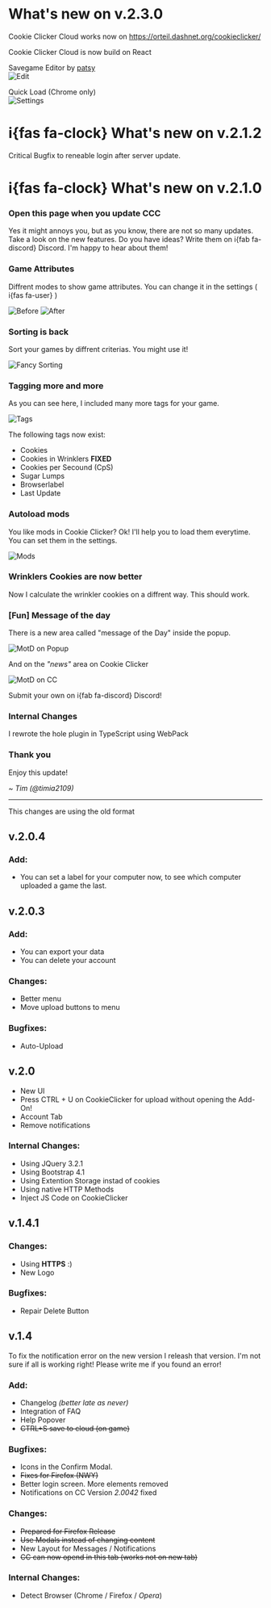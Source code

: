 # What's new on v.2.3.0
Cookie Clicker Cloud works now on https://orteil.dashnet.org/cookieclicker/   

Cookie Clicker Cloud is now build on React   

Savegame Editor by [patsy](https://coderpatsy.bitbucket.io/cookies/editor.html)   
![Edit](https://cc.timia2109.com/imgs/savegameEditor.png)

Quick Load (Chrome only)   
![Settings](https://cc.timia2109.com/imgs/quickload.png)

# i{fas fa-clock} What's new on v.2.1.2
Critical Bugfix to reneable login after server update.

# i{fas fa-clock} What's new on v.2.1.0

### Open this page when you update CCC
Yes it might annoys you, but as you know, there are not so many updates. Take a look on the new features. Do you have ideas? Write them on i{fab fa-discord} Discord. I'm happy to hear about them!

### Game Attributes
Diffrent modes to show game attributes. You can change it in the settings ( i{fas fa-user} )

![Before](https://cc.timia2109.com/imgs/backeryTable.png)
![After](https://cc.timia2109.com/imgs/backerySlim.png)

### Sorting is back
Sort your games by diffrent criterias. You might use it!

![Fancy Sorting](https://cc.timia2109.com/imgs/sort.png)

### Tagging more and more
As you can see here, I included many more tags for your game.

![Tags](https://cc.timia2109.com/imgs/backerySlim.png)

The following tags now exist:

 - Cookies
 - Cookies in Wrinklers **FIXED**
 - Cookies per Secound (CpS)
 - Sugar Lumps
 - Browserlabel
 - Last Update

### Autoload mods
You like mods in Cookie Clicker? Ok! I'll help you to load them everytime. You can set them in the settings.

![Mods](https://cc.timia2109.com/imgs/mods.png)

### Wrinklers Cookies are now better
Now I calculate the wrinkler cookies on a diffrent way. This should work.

### [Fun] Message of the day
There is a new area called "message of the Day" inside the popup.

![MotD on Popup](https://cc.timia2109.com/imgs/motd_popup.png)

And on the *"news"* area on Cookie Clicker

![MotD on CC](https://cc.timia2109.com/imgs/motd_game.png)

Submit your own on i{fab fa-discord} Discord!

### Internal Changes
I rewrote the hole plugin in TypeScript using WebPack

### Thank you
Enjoy this update!

*~ Tim (@timia2109)*

---
This changes are using the old format

## v.2.0.4
### Add:
 - You can set a label for your computer now, to see which computer uploaded a game the last.

## v.2.0.3
### Add:
 - You can export your data
 - You can delete your account

### Changes:
 - Better menu
 - Move upload buttons to menu

### Bugfixes:
 - Auto-Upload


## v.2.0
 - New UI
 - Press CTRL + U on CookieClicker for upload without opening the Add-On!
 - Account Tab
 - Remove notifications

### Internal Changes:
 - Using JQuery 3.2.1
 - Using Bootstrap 4.1
 - Using Extention Storage instad of cookies
 - Using native HTTP Methods
 - Inject JS Code on CookieClicker

## v.1.4.1

### Changes:
 - Using **HTTPS** :)
 - New Logo

### Bugfixes:
 - Repair Delete Button

## v.1.4

To fix the notification error on the new version I releash that version.
I'm not sure if all is working right!
Please write me if you found an error!

### Add:
 - Changelog _(better late as never)_
 - Integration of FAQ
 - Help Popover
 - ~~CTRL+S save to cloud (on game)~~

### Bugfixes:
 - Icons in the Confirm Modal.
 - ~~Fixes for Firefox (NWY)~~
 - Better login screen. More elements removed
 - Notifications on CC Version *2.0042* fixed
  
### Changes:
 - ~~Prepared for Firefox Release~~
 - ~~Use Modals instead of changing content~~
 - New Layout for Messages / Notifications
 - ~~CC can now opend in this tab (works not on new tab)~~
 
### Internal Changes:
 - Detect Browser (Chrome / Firefox / _Opera_)